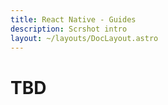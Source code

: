```yaml
---
title: React Native - Guides
description: Scrshot intro
layout: ~/layouts/DocLayout.astro
---
```


# TBD


